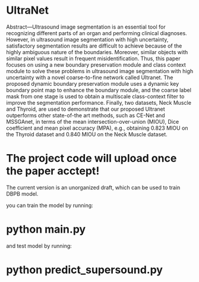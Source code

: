 # UltraNet

Abstract—Ultrasound image segmentation is an essential tool for recognizing different parts of an organ and performing clinical diagnoses. However, in ultrasound image segmentation with high uncertainty, satisfactory segmentation results are difficult to achieve because of the highly ambiguous nature of the boundaries. Moreover, similar objects with similar pixel values result in frequent misidentification. Thus, this paper focuses on using a new boundary preservation module and class context module to solve these problems in ultrasound image segmentation with high uncertainty with a novel coarse-to-fine network called Ultranet. The proposed dynamic boundary preservation module uses a dynamic key boundary point map to enhance the boundary module, and the coarse label mask from one stage is used to obtain a multiscale class-context filter to improve the segmentation performance. Finally, two datasets, Neck Muscle and Thyroid, are used to demonstrate that our proposed Ultranet outperforms other state-of-the art methods, such as CE-Net and MSSGAnet, in terms of the mean intersection-over-union (MIOU), Dice coefficient and mean pixel accuracy (MPA), e.g., obtaining 0.823 MIOU on the Thyroid dataset and 0.840 MIOU on the Neck Muscle dataset.

# The project code will upload once the paper acctept!

The current version is an unorganized draft, which can be used to train DBPB model. 

you can train the model by running:

  # python main.py
  
and test model by running:

  # python predict_supersound.py
